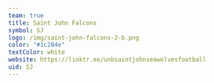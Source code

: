 ```yaml
---
team: true
title: Saint John Falcons
symbol: SJ
logo: /img/saint-john-falcons-2-b.png
color: "#1c284e"
textColor: white
website: https://linktr.ee/unbsaintjohnseawolvesfootball
uid: SJ
---
```

